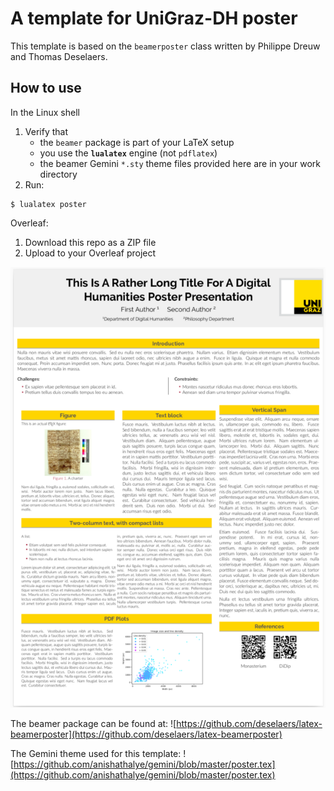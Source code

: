 # A template for UniGraz-DH poster

This template is based on the `beamerposter` class written by Philippe Dreuw and Thomas Deselaers.



## How to use

In the Linux shell

1. Verify that
   + the `beamer` package is part of your LaTeX setup
   + you use the **`lualatex`** engine (not `pdflatex`)
   + the beamer Gemini `*.sty` theme files provided here are in your work directory
2. Run:

```
$ lualatex poster
```

Overleaf:

1. Download this repo as a ZIP file
2. Upload to your Overleaf project


![Poster example](poster_example.png)


The beamer package can be found at:
![https://github.com/deselaers/latex-beamerposter](https://github.com/deselaers/latex-beamerposter)

The Gemini theme used for this template:
![https://github.com/anishathalye/gemini/blob/master/poster.tex](https://github.com/anishathalye/gemini/blob/master/poster.tex)

